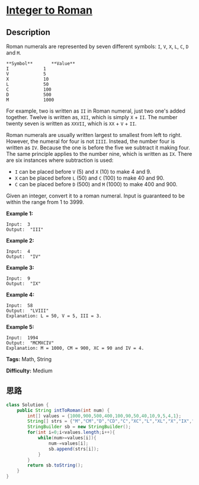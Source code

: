 # [Integer to Roman][title]

## Description

Roman numerals are represented by seven different symbols: `I`, `V`, `X`, `L`,
`C`, `D` and `M`.
            **Symbol**       **Value**    I             1    V             5    X             10    L             50    C             100    D             500    M             1000

For example, two is written as `II` in Roman numeral, just two one's added
together. Twelve is written as, `XII`, which is simply `X` \+ `II`. The number
twenty seven is written as `XXVII`, which is `XX` \+ `V` \+ `II`.

Roman numerals are usually written largest to smallest from left to right.
However, the numeral for four is not `IIII`. Instead, the number four is
written as `IV`. Because the one is before the five we subtract it making
four. The same principle applies to the number nine, which is written as `IX`.
There are six instances where subtraction is used:

  * `I` can be placed before `V` (5) and `X` (10) to make 4 and 9. 
  * `X` can be placed before `L` (50) and `C` (100) to make 40 and 90. 
  * `C` can be placed before `D` (500) and `M` (1000) to make 400 and 900.

Given an integer, convert it to a roman numeral. Input is guaranteed to be
within the range from 1 to 3999.

**Example 1:**
            Input:  3    Output:  "III"

**Example 2:**
            Input:  4    Output:  "IV"

**Example 3:**
            Input:  9    Output:  "IX"

**Example 4:**
            Input:  58    Output:  "LVIII"    Explanation: L = 50, V = 5, III = 3.    

**Example 5:**
            Input:  1994    Output:  "MCMXCIV"    Explanation: M = 1000, CM = 900, XC = 90 and IV = 4.


**Tags:** Math, String

**Difficulty:** Medium

## 思路

``` java
class Solution {
    public String intToRoman(int num) {
        int[] values = {1000,900,500,400,100,90,50,40,10,9,5,4,1};
        String[] strs = {"M","CM","D","CD","C","XC","L","XL","X","IX","V","IV","I"};
        StringBuilder sb = new StringBuilder();
        for(int i=0;i<values.length;i++){
            while(num>=values[i]){
                num-=values[i];
                sb.append(strs[i]);
            }
        }
        return sb.toString();
    }
}
```

[title]: https://leetcode.com/problems/integer-to-roman
